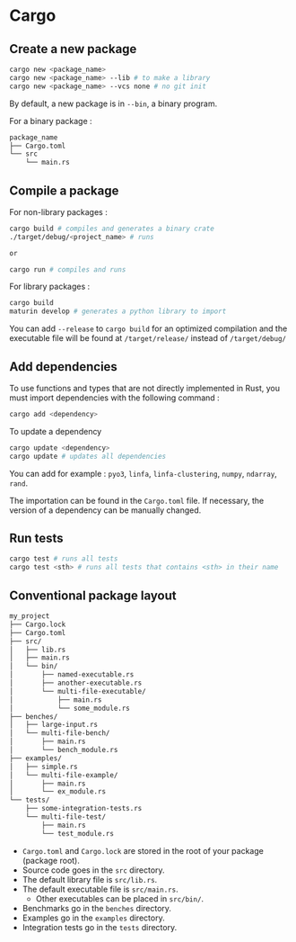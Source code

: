 # Cargo

## Create a new package

```bash
cargo new <package_name>
cargo new <package_name> --lib # to make a library
cargo new <package_name> --vcs none # no git init
```
By default, a new package is in `--bin`, a binary program.

For a binary package :
```bash
package_name
├── Cargo.toml
└── src
    └── main.rs
```

## Compile a package

For non-library packages :
```bash
cargo build # compiles and generates a binary crate
./target/debug/<project_name> # runs

or

cargo run # compiles and runs
```

For library packages :
```bash
cargo build
maturin develop # generates a python library to import
```

You can add `--release` to `cargo build` for an optimized compilation and the executable file will be found at `/target/release/` instead of `/target/debug/`

## Add dependencies

To use functions and types that are not directly implemented in Rust, you must import dependencies with the following command :
```bash
cargo add <dependency>
```

To update a dependency
```bash
cargo update <dependency>
cargo update # updates all dependencies
```

You can add for example : `pyo3`, `linfa`, `linfa-clustering`, `numpy`, `ndarray`, `rand`.

The importation can be found in the `Cargo.toml` file. If necessary, the version of a dependency can be manually changed.

## Run tests

```bash
cargo test # runs all tests
cargo test <sth> # runs all tests that contains <sth> in their name
```

## Conventional package layout

```bash
my_project
├── Cargo.lock
├── Cargo.toml
├── src/
│   ├── lib.rs
│   ├── main.rs
│   └── bin/
│       ├── named-executable.rs
│       ├── another-executable.rs
│       └── multi-file-executable/
│           ├── main.rs
│           └── some_module.rs
├── benches/
│   ├── large-input.rs
│   └── multi-file-bench/
│       ├── main.rs
│       └── bench_module.rs
├── examples/
│   ├── simple.rs
│   └── multi-file-example/
│       ├── main.rs
│       └── ex_module.rs
└── tests/
    ├── some-integration-tests.rs
    └── multi-file-test/
        ├── main.rs
        └── test_module.rs
```

 - `Cargo.toml` and `Cargo.lock` are stored in the root of your package (package root).
 - Source code goes in the `src` directory.
 - The default library file is `src/lib.rs`.
 - The default executable file is `src/main.rs`.
    - Other executables can be placed in `src/bin/`.
 - Benchmarks go in the `benches` directory.
 - Examples go in the `examples` directory.
 - Integration tests go in the `tests` directory.
